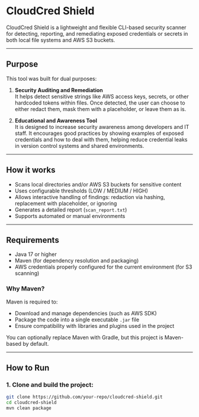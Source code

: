 # CloudCred Shield

CloudCred Shield is a lightweight and flexible CLI-based security scanner for detecting, reporting, and remediating exposed credentials or secrets in both local file systems and AWS S3 buckets.

---

## Purpose

This tool was built for dual purposes:

1. **Security Auditing and Remediation**  
   It helps detect sensitive strings like AWS access keys, secrets, or other hardcoded tokens within files. Once detected, the user can choose to either redact them, mask them with a placeholder, or leave them as is.

2. **Educational and Awareness Tool**  
   It is designed to increase security awareness among developers and IT staff. It encourages good practices by showing examples of exposed credentials and how to deal with them, helping reduce credential leaks in version control systems and shared environments.

---

## How it works

- Scans local directories and/or AWS S3 buckets for sensitive content
- Uses configurable thresholds (LOW / MEDIUM / HIGH)
- Allows interactive handling of findings: redaction via hashing, replacement with placeholder, or ignoring
- Generates a detailed report (`scan_report.txt`)
- Supports automated or manual environments

---

## Requirements

- Java 17 or higher
- Maven (for dependency resolution and packaging)
- AWS credentials properly configured for the current environment (for S3 scanning)

### Why Maven?

Maven is required to:
- Download and manage dependencies (such as AWS SDK)
- Package the code into a single executable `.jar` file
- Ensure compatibility with libraries and plugins used in the project

You can optionally replace Maven with Gradle, but this project is Maven-based by default.

---

## How to Run

### 1. Clone and build the project:
```bash
git clone https://github.com/your-repo/cloudcred-shield.git
cd cloudcred-shield
mvn clean package
